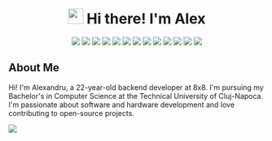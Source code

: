 <!-- Heading -->
<h1 align="center"><img src = "https://raw.githubusercontent.com/MartinHeinz/MartinHeinz/master/wave.gif" width = 30px> Hi there! I'm Alex</h1>

<p align="center">
  <!-- Languages -->
  <img src="https://img.shields.io/badge/php-%23777BB4.svg?style=flat-square&logo=php&logoColor=white"/>
  <img src="https://img.shields.io/badge/Java-ED8B00?style=flat-square&logo=openjdk&logoColor=white"/>
  <img src="https://img.shields.io/badge/c-%2300599C.svg?style=flat-square&logo=c&logoColor=white"/>
  <img src="https://img.shields.io/badge/Python-3776AB?style=flat-square&logo=python&logoColor=white"/>
  <img src="https://img.shields.io/badge/mysql-%2300f.svg?style=flat-square&logo=mysql&logoColor=white"/>
  <img src="https://img.shields.io/badge/-MongoDB-13aa52?style=flat-square&logo=mongodb&logoColor=white"/>
  <!-- Frameworks -->
  <img src="https://img.shields.io/badge/-Laravel-F55247?style=flat-square&logo=Laravel&logoColor=white"/>
  <img src="https://img.shields.io/badge/Flutter-%2302569B.svg?style=flat-square&logo=Flutter&logoColor=white"/>
  <img src="https://img.shields.io/badge/-Vue.js-42B883?style=flat-square&logo=Vue.js&logoColor=white"/>
  
  <img src="https://img.shields.io/badge/OpenSearch-005EB8?style=flat-square&logo=opensearch&logoColor=white"/>
  
  <img src="https://img.shields.io/badge/Raylib-FFFFFF.svg?style=flat-square&logo=raylib&logoColor=black"/>
  <img src="https://img.shields.io/badge/-Arduino-00979D?style=flat-square&logo=Arduino&logoColor=white"/>
  <!-- Tehnologies -->
  <img src="https://img.shields.io/badge/Docker-2496ED.svg?style=flat-square&logo=docker&logoColor=white"/>
</p>

## About Me

Hi! I'm Alexandru, a 22-year-old backend developer at 8x8. I'm pursuing my Bachelor's in Computer Science at the Technical University of Cluj-Napoca. I'm passionate about software and hardware development and love contributing to open-source projects.

<a href="mailto:grigorescu.aleex@gmail.com"><img src="https://img.shields.io/badge/Contact-D14836.svg?style=for-the-badge&logo=GMail&logoColor=white"/></a>
  

